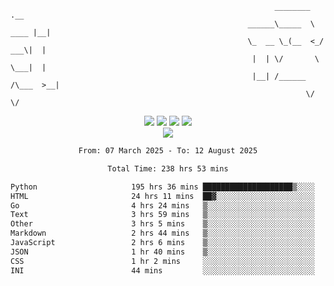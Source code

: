 ```
                                                           ________        .__ 
                                                     ______\_____  \  ____ |__|
                                                     \_  __ \_(__  <_/ ___\|  |
                                                      |  | \/       \  \___|  |
                                                      |__| /______  /\___  >__|
                                                                  \/     \/    
```

<div align="center">
  <img src="https://komarev.com/ghpvc/?username=r3ci&label=Profile%20views&color=000000&style=for-the-badge"/>
  <img src="https://img.shields.io/github/followers/R3CI?color=black&style=for-the-badge&logo=github&label=Follows"/>
  <img src="https://img.shields.io/github/stars/R3CI?color=black&style=for-the-badge&logo=github&label=Stars"/>
 
  <img src="https://github-widgetbox.vercel.app/api/profile?username=R3CI&data=followers,repositories,stars,commits&theme=rgb">
  <br>

  <img src="https://github-widgetbox.vercel.app/api/skills?languages=python,go,json&theme=rgb&includeNames=true">
  <br>
  
</p>

<!--START_SECTION:waka-->

```txt
From: 07 March 2025 - To: 12 August 2025

Total Time: 238 hrs 53 mins

Python                     195 hrs 36 mins ████████████████████▒░░░░   80.84 %
HTML                       24 hrs 11 mins  ██▓░░░░░░░░░░░░░░░░░░░░░░   10.00 %
Go                         4 hrs 24 mins   ▒░░░░░░░░░░░░░░░░░░░░░░░░   01.82 %
Text                       3 hrs 59 mins   ▒░░░░░░░░░░░░░░░░░░░░░░░░   01.65 %
Other                      3 hrs 5 mins    ▒░░░░░░░░░░░░░░░░░░░░░░░░   01.28 %
Markdown                   2 hrs 44 mins   ▒░░░░░░░░░░░░░░░░░░░░░░░░   01.14 %
JavaScript                 2 hrs 6 mins    ▒░░░░░░░░░░░░░░░░░░░░░░░░   00.87 %
JSON                       1 hr 40 mins    ▒░░░░░░░░░░░░░░░░░░░░░░░░   00.70 %
CSS                        1 hr 2 mins     ░░░░░░░░░░░░░░░░░░░░░░░░░   00.43 %
INI                        44 mins         ░░░░░░░░░░░░░░░░░░░░░░░░░   00.31 %
```

<!--END_SECTION:waka-->
